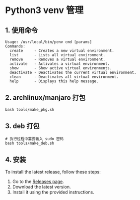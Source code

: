 # Python3 venv 管理

## 1. 使用命令

```shell
Usage: /usr/local/bin/penv cmd [params] 
Commands:
  create     - Creates a new virtual environment.
  list       - Lists all virtual environment.
  remove     - Removes a virtual environment.
  activate   - Activates a virtual environment.
  show       - Show active virtual environments.
  deactivate - Deactivates the current virtual environment.
  clean      - Deactivates all virtual environment.
  help       - Displays this help message.
```

## 2. archlinux/manjaro 打包

```shell
bash tools/make_pkg.sh
```

## 3. deb 打包

```shell
# 执行过程中需要输入 sudo 密码
bash tools/make_deb.sh
```

## 4. 安装

To install the latest release, follow these steps:
1. Go to the [Releases page](https://github.com/quintin-lee/penv/releases).
2. Download the latest version.
3. Install it using the provided instructions.
